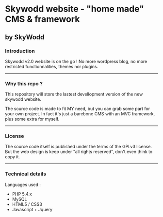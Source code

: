 # Skywodd website - "home made" CMS & framework
## by SkyWodd

### Introduction

Skywodd v2.0 website is on the go !
No more wordpress blog, no more restricted functionnalities, themes nor plugins.

---
### Why this repo ?

This repository will store the lastest devellopment version of the new skywodd website.

The source code is made to fit MY need, but you can grab some part for your own project.
In fact it's just a barebone CMS with an MVC framework, plus some extra for myself.

---
### License

The source code itself is published under the terms of the GPLv3 license.
But the web design is keep under "all rights reserved", don't even think to copy it.

---
### Technical details 

Languages used :
+ PHP 5.4.x
+ MySQL
+ HTML5 / CSS3
+ Javascript + Jquery